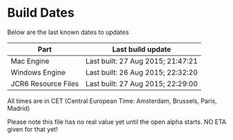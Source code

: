# Build Dates

Below are the last known dates to updates

Part | Last build update
-----|-----
Mac Engine | Last built: 27 Aug 2015; 21:47:21
Windows Engine | Last built: 26 Aug 2015; 22:32:20
JCR6 Resource Files | Last built: 27 Aug 2015; 22:29:00
All times are in CET (Central European Time: Amsterdam, Brussels, Paris, Madrid)


Please note this file has no real value yet until the open alpha starts. NO ETA given for that yet!
